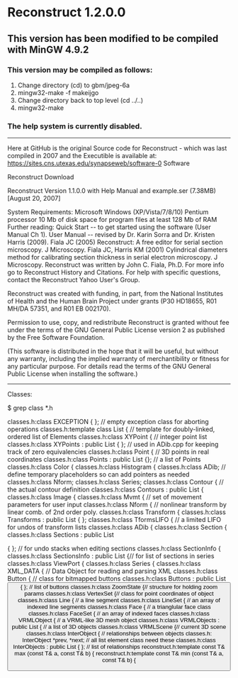 # Reconstruct 1.2.0.0

## This version has been modified to be compiled with MinGW 4.9.2
### This version may be compiled as follows:
1. Change directory (cd) to gbm/jpeg-6a
2. mingw32-make -f makeijgo
3. Change directory back to top level (cd ../..)
4. mingw32-make
### The help system is currently disabled.

-----------

Here at GitHub is the original Source code for Reconstruct - which was last compiled in 2007 and the
Executible is available at: https://sites.cns.utexas.edu/synapseweb/software-0
Software

Reconstruct Download

Reconstruct Version 1.1.0.0
 with Help Manual and example.ser (7.38MB)
 [August 20, 2007]


System Requirements:
Microsoft Windows (XP/Vista/7/8/10)
Pentium processor
10 Mb of disk space for program files
at least 128 Mb of RAM
Further reading:
Quick Start -- to get started using the software (User Manual Ch 1).
User Manual -- revised by Dr. Karin Sorra and Dr. Kristen Harris (2009).
Fiala JC (2005) Reconstruct: A free editor for serial section microscopy. J Microscopy.
Fiala JC, Harris KM (2001) Cylindrical diameters method for calibrating section thickness in serial electron microscopy. J Microscopy.
Reconstruct was written by John C. Fiala, Ph.D.
For more info go to Reconstruct History and Citations.
For help with specific questions, contact the Reconstruct Yahoo User's Group.

Reconstruct was created with funding, in part, from the National Institutes of Health and the Human Brain Project under grants (P30 HD18655, R01 MH/DA 57351, and R01 EB 002170).

Permission to use, copy, and redistribute Reconstruct is granted without fee under the terms of the GNU General Public License version 2 as published by the Free Software Foundation.

(This software is distributed in the hope that it will be useful, but without any warranty, including the implied warranty of merchantibility or fitness for any particular purpose. For details read the terms of the GNU General Public License when installing the software.)

---------

Classes:

$ grep class *.h

classes.h:class EXCEPTION { }; // empty exception class for aborting operations
classes.h:template <class Element> class List { // template for doubly-linked, ordered list of Elements
classes.h:class XYPoint { // integer point list
classes.h:class XYPoints : public List<XYPoint> { }; // used in ADib.cpp for keeping track of zero equivalencies
classes.h:class Point { // 3D points in real coordinates
classes.h:class Points : public List<Point> {}; // a list of Points
classes.h:class Color {
classes.h:class Histogram {
classes.h:class ADib; // define temporary placeholders so can add pointers as needed
classes.h:class Nform;
classes.h:class Series;
classes.h:class Contour { // the actual contour definition
classes.h:class Contours : public List<Contour> {
classes.h:class Image {
classes.h:class Mvmt { // set of movement parameters for user input
classes.h:class Nform { // nonlinear transform by linear comb. of 2nd order poly.
classes.h:class Transform {
classes.h:class Transforms : public List<Transform> { };
classes.h:class TformsLIFO { // a limited LIFO for undos of transform lists
classes.h:class ADib {
classes.h:class Section {
classes.h:class Sections : public List<Section> { }; // for undo stacks when editing sections
classes.h:class SectionInfo {
classes.h:class SectionsInfo : public List<SectionInfo> {// for list of sections in series
classes.h:class ViewPort {
classes.h:class Series {
classes.h:class XML_DATA { // Data Object for reading and parsing XML
classes.h:class Button { // class for bitmapped buttons
classes.h:class Buttons : public List<Button> { }; // list of buttons
classes.h:class ZoomState {// structure for holding zoom params
classes.h:class VertexSet {// class for point coordinates of object
classes.h:class Line { // a line segment
classes.h:class LineSet { // an array of indexed line segments
classes.h:class Face { // a trianglular face class
classes.h:class FaceSet { // an array of indexed faces
classes.h:class VRMLObject { // a VRML-like 3D mesh object
classes.h:class VRMLObjects : public List<VRMLObject> { // a list of 3D objects
classes.h:class VRMLScene {// current 3D scene
classes.h:class InterObject { // relationships between objects
classes.h: InterObject *prev, *next; // all list element class need these
classes.h:class InterObjects : public List<InterObject> { }; // list of relationships
reconstruct.h:template <class T> const T& max (const T& a, const T& b) {
reconstruct.h:template <class T> const T& min (const T& a, const T& b) {
